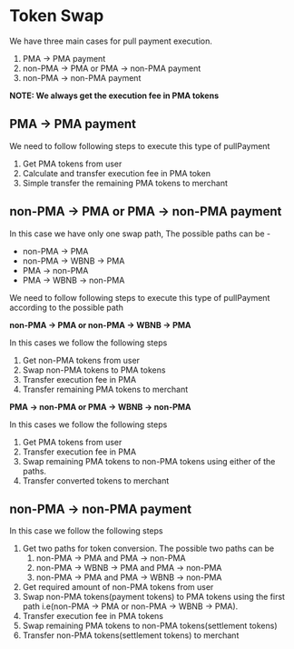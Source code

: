 # Token Swap

We have three main cases for pull payment execution.

1. PMA -> PMA payment
1. non-PMA -> PMA or PMA -> non-PMA payment
1. non-PMA -> non-PMA payment

**NOTE: We always get the execution fee in PMA tokens**

## PMA -> PMA payment

We need to follow following steps to execute this type of pullPayment

1. Get PMA tokens from user
1. Calculate and transfer execution fee in PMA token
1. Simple transfer the remaining PMA tokens to merchant

## non-PMA -> PMA or PMA -> non-PMA payment

In this case we have only one swap path, The possible paths can be -

- non-PMA -> PMA
- non-PMA -> WBNB -> PMA
- PMA -> non-PMA
- PMA -> WBNB -> non-PMA

We need to follow following steps to execute this type of pullPayment according to the possible path

**non-PMA -> PMA or non-PMA -> WBNB -> PMA**

In this cases we follow the following steps

1. Get non-PMA tokens from user
1. Swap non-PMA tokens to PMA tokens
1. Transfer execution fee in PMA
1. Transfer remaining PMA tokens to merchant

**PMA -> non-PMA or PMA -> WBNB -> non-PMA**

In this cases we follow the following steps

1. Get PMA tokens from user
1. Transfer execution fee in PMA
1. Swap remaining PMA tokens to non-PMA tokens using either of the paths.
1. Transfer converted tokens to merchant

## non-PMA -> non-PMA payment

In this case we follow the following steps

1. Get two paths for token conversion. The possible two paths can be
   1. non-PMA -> PMA and PMA -> non-PMA
   1. non-PMA -> WBNB -> PMA and PMA -> non-PMA
   1. non-PMA -> PMA and PMA -> WBNB -> non-PMA
1. Get required amount of non-PMA tokens from user
1. Swap non-PMA tokens(payment tokens) to PMA tokens using the first path i.e(non-PMA -> PMA or non-PMA -> WBNB -> PMA).
1. Transfer execution fee in PMA tokens
1. Swap remaining PMA tokens to non-PMA tokens(settlement tokens)
1. Transfer non-PMA tokens(settlement tokens) to merchant